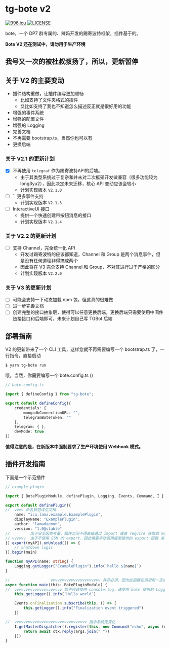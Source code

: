 # tg-bote v2
[![996.icu](https://img.shields.io/badge/link-996.icu-red.svg)](https://996.icu)
[![LICENSE](https://img.shields.io/badge/license-Anti%20996-blue.svg)](https://github.com/996icu/996.ICU/blob/master/LICENSE)

bote，一个 DP7 群专属的、辣妈开发的踢寄波特框架，插件基于的。

**Bote V2 还在测试中，请勿用于生产环境**

**我号又一次的被杜叔叔扬了，所以，更新暂停**
---
## 关于 V2 的主要变动

- 插件结构重做，让插件编写更加顺畅
    - 比如支持了文件夹格式的插件
    - 又比如支持了我也不知道怎么描述反正就是很好用的功能
- 增强的事件系统
- 增强的配置文件
- 增强的 Logging
- 完善文档
- 不再需要 bootstrap.ts，当然你也可以有
- 更换后端

### 关于 V2.1 的更新计划

- [x] 不再使用 `telegraf` 作为踢寄波特API的后端。
    - 由于其类型系统过于复杂和并未对二次框架开发做兼容（很多功能较为long3yu2），因此决定未来迁移，核心 API 变动应该会较小
    - 计划实现版本 `V2.1.0`
- [ ] `` 更多事件支持
    - 计划实现版本 `V2.1.3`
- [ ] InteractiveUI 接口
    - 提供一个快速创建带按钮消息的接口
    - 计划实现版本 `V2.1.4`

### 关于 V2.2 的更新计划

- [ ] 支持 Channel，完全统一化 API
    - 开发过踢寄波特的应该都知道，Channel 和 Group 是两个消息事件，但是没有任何道理非得搞成两个
    - 因此将在 V3 完全支持 Channel 和 Group，不对其进行过于严格的区分
    - 计划实现版本 `V2.2.0`

### 关于 V3 的更新计划
- [ ] 可能会支持一下动态加载 npm 包，但这真的很难做
- [ ] 进一步完善文档
- [ ] 创建完整的接口抽象层，使得可以任意更换后端，更换后端只需要使用中间件链接接口和后端即可，未来计划自己写 TGBot 后端

## 部署指南

V2 的更新带来了一个 CLI 工具，这样您就不再需要编写一个 bootstrap.ts 了，一行指令，直接启动

```
$ yarn tg-bote run
```

哦，当然，你需要编写一个 bote.config.ts ()

```typescript
// bote.config.ts

import { defineConfig } from "tg-bote";

export default defineConfig({
    credentials: {
        mongodbConnectionURL: "",
        telegramBoteToken: ""
    },
    telegram: { },
    devMode: true
})

```

**值得注意的是，在新版本中强制要求了生产环境使用 Webhook 模式。**

## 插件开发指南

下面是一个示范插件

```typescript
// example plugin

import { BotePluginModule, definePlugin, Logging, Events, Command, I } from "tg-bote";

export default definePlugin({
//  vvvv 命名规范详见文档
    name: "icu.lama.example.ExamplePlugin",
    displayName: "ExamplePlugin",
    author: 'lamadaemon',
    version: "1.0@stable"
//         出于安全因素考量，插件之间不得直接通过 import 或者 require 获取其 module，应通过 requirePlugin
// vvvvvv  由于不使用 ESM 的 export，因此需要手动调用框架提供的 export 函数 来为其他插件提供 API
}).export(myAPI).onUnload(() => {
    // shutdown logic
}).begin(main)

function myAPI(name: string) {
    Logging.getLogger("ExamplePlugin").info(`hello ${name}`)
}

//                  vvvvvvvvvvvvvvvvvvvvvv 并非必须，因为此函数在调用前一定会进行 this 绑定，这里只是为了让 tsc 闭嘴。
async function main(this: BotePluginModule) {
//  vvvvvvvvvvvvvvvvvvvvv 您不应该使用 console.log，请使用 bote 提供的 Logging 系统，也最好不要用全局 Logger
    this.getLogger().info(`Hello world`)

    Events.onFinalization.subscribe(this, () => {
        this.getLogger().info("Finalization event triggered")
    })

//  vvvvvvvvvvvvvvvvvvvvvvvvvvvvvvvv 指令系统无变化
    I.getMasterDispatcher().register(this, new Command("echo", async (ctx, args) => {
        return await ctx.reply(args.join(" "))
    }))
}
```
